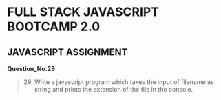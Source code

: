 # FULL STACK JAVASCRIPT BOOTCAMP 2.0

## JAVASCRIPT ASSIGNMENT

**Question_No.29**

>29.  Write a javascript program which takes the input of filename as string and prints the extension of the file in the console.